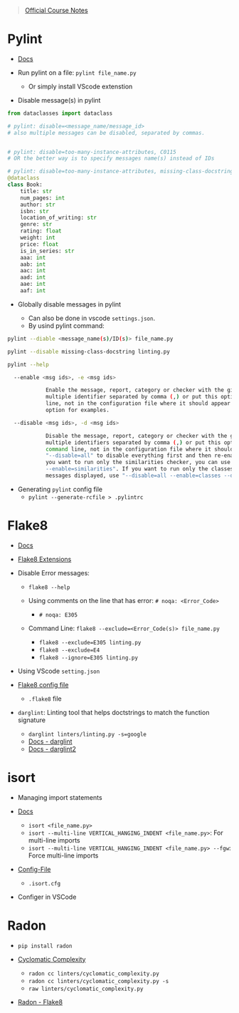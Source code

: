 
> [Official Course Notes](https://github.com/phitoduck/python-software-development-course)


# Pylint

- [Docs](https://pylint.readthedocs.io/en/latest/index.html)

- Run pylint on a file: `pylint file_name.py`
  - Or simply install VScode extenstion  

- Disable message(s) in pylint

```python
from dataclasses import dataclass

# pylint: disable=<message_name/message_id>
# also multiple messages can be disabled, separated by commas.


# pylint: disable=too-many-instance-attributes, C0115
# OR the better way is to specify messages name(s) instead of IDs

# pylint: disable=too-many-instance-attributes, missing-class-docstring
@dataclass
class Book:
    title: str
    num_pages: int
    author: str
    isbn: str
    location_of_writing: str
    genre: str
    rating: float
    weight: int
    price: float
    is_in_series: str
    aaa: int
    aab: int
    aac: int
    aad: int
    aae: int
    aaf: int
```


- Globally disable messages in pylint

  - Can also be done in vscode `settings.json`.
  - By usind pylint command:
  
```bash
pylint --diable <message_name(s)/ID(s)> file_name.py

pylint --disable missing-class-docstring linting.py
```


```bash
pylint --help

  --enable <msg ids>, -e <msg ids>

            Enable the message, report, category or checker with the given id(s). You can either give
            multiple identifier separated by comma (,) or put this option multiple time (only on the command
            line, not in the configuration file where it should appear only once). See also the "--disable"
            option for examples.

  --disable <msg ids>, -d <msg ids>

            Disable the message, report, category or checker with the given id(s). You can either give
            multiple identifiers separated by comma (,) or put this option multiple times (only on the
            command line, not in the configuration file where it should appear only once). You can also use
            "--disable=all" to disable everything first and then re-enable specific checks. For example, if
            you want to run only the similarities checker, you can use "--disable=all
            --enable=similarities". If you want to run only the classes checker, but have no Warning level
            messages displayed, use "--disable=all --enable=classes --disable=W".
```

- Generating `pylint` config file
  - `pylint --generate-rcfile > .pylintrc` 
  

# Flake8

- [Docs](https://flake8.pycqa.org/en/latest/)
- [Flake8 Extensions](https://github.com/DmytroLitvinov/awesome-flake8-extensions)

- Disable Error messages:
  - `flake8 --help`
  
  - Using comments on the line that has error: `# noqa: <Error_Code>`
    - `# noqa: E305`
  
  - Command Line: `flake8 --exclude=<Error_Code(s)> file_name.py`
    - `flake8 --exclude=E305 linting.py`
    - `flake8 --exclude=E4`
    - `flake8 --ignore=E305 linting.py`

- Using VScode `setting.json`

- [Flake8 config file](https://flake8.pycqa.org/en/latest/user/configuration.html)
  - `.flake8` file


- `darglint`: Linting tool that helps doctstrings to match the function signature
  - `darglint linters/linting.py -s=google`
  - [Docs - darglint](https://github.com/terrencepreilly/darglint)
  - [Docs - darglint2](https://github.com/akaihola/darglint2)


# isort

- Managing import statements
- [Docs](https://pycqa.github.io/isort/)
  
  - `isort <file_name.py>`
  - `isort --multi-line VERTICAL_HANGING_INDENT <file_name.py>`: For multi-line imports
  - `isort --multi-line VERTICAL_HANGING_INDENT <file_name.py> --fgw`: Force multi-line imports
  
- [Config-File](https://pycqa.github.io/isort/docs/configuration/config_files.html)
  - `.isort.cfg`

- Configer in VSCode


# Radon

- `pip install radon`

- [Cyclomatic Complexity](https://radon.readthedocs.io/en/latest/intro.html)
  - `radon cc linters/cyclomatic_complexity.py`
  - `radon cc linters/cyclomatic_complexity.py -s`
  - `raw linters/cyclomatic_complexity.py`
  
- [Radon - Flake8](https://radon.readthedocs.io/en/latest/flake8.html)
